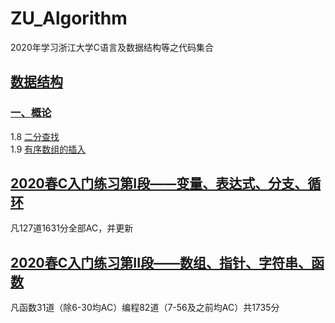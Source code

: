 # ZU_Algorithm
2020年学习浙江大学C语言及数据结构等之代码集合
## [数据结构](/DataStructure)
### [一、概论](DataStructure/Base)
1.8 [二分查找](DataStructure/Base/1_08_BinarySearch/1_08_BinarySearch.cpp)  
1.9 [有序数组的插入](DataStructure/Base/1_09_Insert/1_09_Insert.cpp)  

## [2020春C入门练习第I段——变量、表达式、分支、循环](/CProgram01/)
凡127道1631分全部AC，并更新  

## [2020春C入门练习第II段——数组、指针、字符串、函数](/CProgram02/)
凡函数31道（除6-30均AC）编程82道（7-56及之前均AC）共1735分  
